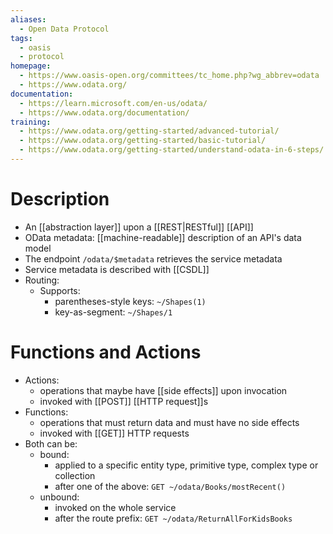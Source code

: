 ```yaml
---
aliases:
  - Open Data Protocol
tags:
  - oasis
  - protocol
homepage:
  - https://www.oasis-open.org/committees/tc_home.php?wg_abbrev=odata
  - https://www.odata.org/
documentation:
  - https://learn.microsoft.com/en-us/odata/
  - https://www.odata.org/documentation/
training:
  - https://www.odata.org/getting-started/advanced-tutorial/
  - https://www.odata.org/getting-started/basic-tutorial/
  - https://www.odata.org/getting-started/understand-odata-in-6-steps/
---
```

# Description
- An [[abstraction layer]] upon a [[REST|RESTful]] [[API]]
- OData metadata: [[machine-readable]] description of an API's data model
- The endpoint `/odata/$metadata` retrieves the service metadata
- Service metadata is described with [[CSDL]]
- Routing:
	- Supports:
		- parentheses-style keys: `~/Shapes(1)`
		- key-as-segment: `~/Shapes/1`
# Functions and Actions
- Actions:
	- operations that maybe have [[side effects]] upon invocation
	- invoked with [[POST]] [[HTTP request]]s
- Functions:
	- operations that must return data and must have no side effects
	- invoked with [[GET]] HTTP requests
- Both can be:
	- bound:
		- applied to a specific entity type, primitive type, complex type or collection
		- after one of the above: `GET ~/odata/Books/mostRecent()`
	- unbound:
		- invoked on the whole service
		- after the route prefix: `GET ~/odata/ReturnAllForKidsBooks`